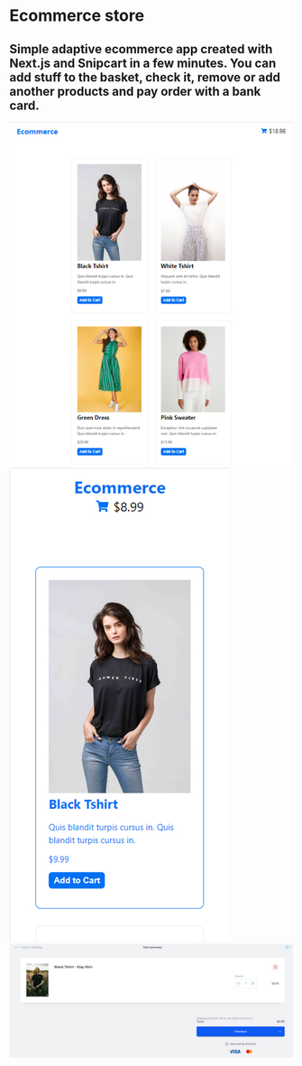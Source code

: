 # Ecommerce store

## Simple adaptive ecommerce app created with Next.js and Snipcart in a few minutes. You can add stuff to the basket, check it, remove or add another products and pay order with a bank card.

<img src="1_full.jpg" />
<img src="1_mobile.jpg" />

<img src="2_full.jpg" />
